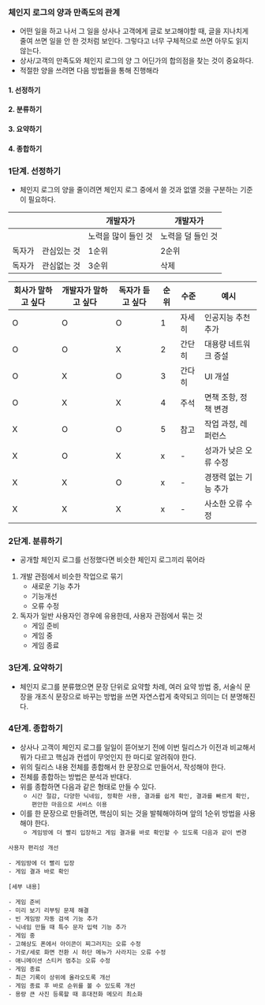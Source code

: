 ### 체인지 로그의 양과 만족도의 관계

- 어떤 일을 하고 나서 그 일을 상사나 고객에게 글로 보고해야할 때, 글을 지나치게 줄여 쓰면 일을 안 한 것처럼 보인다. 그렇다고 너무 구체적으로 쓰면 아무도 읽지 않는다.
- 상사/고객의 만족도와 체인지 로그의 양 그 어딘가의 합의점을 찾는 것이 중요하다.
- 적절한 양을 쓰려면 다음 방법들을 통해 진행해라

#### 1. 선정하기
#### 2. 분류하기
#### 3. 요약하기
#### 4. 종합하기

### 1단계. 선정하기
- 체인지 로그의 양을 줄이려면 체인지 로그 중에서 쓸 것과 없앨 것을 구분하는 기준이 필요하다.

|  |  | 개발자가 | 개발자가 |
| --- | --- | --- | --- |
|  |  | 노력을 많이 들인 것 | 노력을 덜 들인 것 |
| 독자가 | 관심있는 것 | 1순위 | 2순위 |
| 독자가 | 관심없는 것 | 3순위 | 삭제 |

| 회사가 말하고 싶다 | 개발자가 말하고 싶다 | 독자가 듣고 싶다 | 순위 | 수준 | 예시 |
| --- | --- | --- | --- | --- | --- |
| O | O | O | 1 | 자세히 | 인공지능 추천 추가 |
| O | O | X | 2 | 간단히 | 대용량 네트워크 증설 |
| O | X | O | 3 | 간다히 | UI 개설 |
| O | X | X | 4 | 주석 | 면책 조항, 정책 변경 |
| X | O | O | 5 | 참고 | 작업 과정, 레퍼런스 |
| X | O | X | x | - | 성과가 낮은 오류 수정 |
| X | X | O | x | - | 경쟁력 없는 기능 추가 |
| X | X | X | x | - | 사소한 오류 수정 |

### 2단계. 분류하기

- 공개할 체인지 로그를 선정했다면 비슷한 체인지 로그끼리 묶어라

1. 개발 관점에서 비슷한 작업으로 묶기
    - 새로운 기능 추가
    - 기능개선
    - 오류 수정
2. 독자가 일반 사용자인 경우에 유용한데, 사용자 관점에서 묶는 것
    - 게임 준비
    - 게임 중
    - 게임 종료

### 3단계. 요약하기

- 체인지 로그를 분류했으면 문장 단위로 요약할 차례, 여러 요약 방법 중, 서술식 문장을 개조식 문장으로 바꾸는 방법을 쓰면 자연스럽게 축약되고 의미는 더 분명해진다.

### 4단계. 종합하기

- 상사나 고객이 체인지 로그를 일일이 뜯어보기 전에 이번 릴리스가 이전과 비교해서 뭐가 다르고 핵심과 컨셉이 무엇인지 한 마디로 알려줘야 한다.
- 위의 릴리스 내용 전체를 종합해서 한 문장으로 만들어서, 작성해야 한다.
- 전체를 종합하는 방법은 분석과 반대다.
- 위를 종합하면 다음과 같은 형태로 만들 수 있다.
    - `시간 절감, 다양한 닉네임, 정확한 사용, 결과를 쉽게 확인, 결과를 빠르게 확인, 편안한 마음으로 서비스 이용`
- 이를 한 문장으로 만들려면, 핵심이 되는 것을 발췌해야하며 앞의 1순위 방법을 사용해야 한다.
    - `게임방에 더 빨리 입장하고 게임 결과를 바로 확인할 수 있도록 다음과 같이 변경`

```
사용자 편리성 개선

- 게임방에 더 빨리 입장
- 게임 결과 바로 확인

[세부 내용]

- 게임 준비
- 미리 보기 리부팅 문제 해결
- 빈 게임방 자동 검색 기능 추가
- 닉네임 만들 때 특수 문자 입력 기능 추가
- 게임 중
- 고해상도 폰에서 아이콘이 찌그러지는 오류 수정
- 가로/세로 화면 전환 시 하단 메뉴가 사라지는 오류 수정
- 애니메이션 스티커 멈추는 오류 수정
- 게임 종료
- 최근 기록이 상위에 올라오도록 개선
- 게임 종료 후 바로 순위를 볼 수 있도록 개선
- 용량 큰 사진 등록할 때 휴대전화 메모리 최소화
```